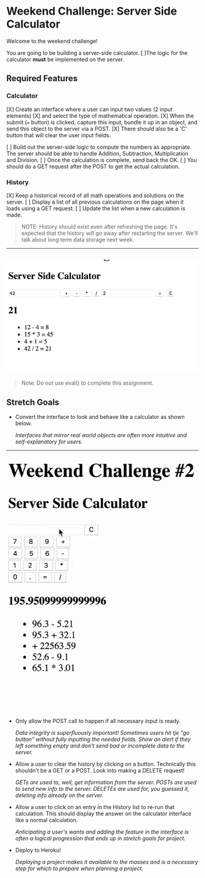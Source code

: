 # Weekend Challenge: Server Side Calculator

Welcome to the weekend challenge!

You are going to be building a server-side calculator. 
[ ]The logic for the calculator **must** be implemented on the server. 

## Required Features

### Calculator

[X] Create an interface where a user can input two values (2 input elements)
[X] and select the type of mathematical operation. 
[X] When the submit (`=` button) is clicked, capture this input, bundle it up
    in an object, and send this object to the server via a POST. 
[X] There should also be a 'C' button that will clear the user input fields.

[ ] Build out the server-side logic to compute the numbers as appropriate. The 
    server should be able to handle Addition, Subtraction, Multiplication 
    and Division. 
[ ] Once the calculation is complete, send back the OK. 
[ ] You should do a GET request after the POST to get the actual calculation.

### History

[X] Keep a historical record of all math operations and solutions on the 
    server. 
[ ] Display a list of all previous calculations on the page when it loads using
    a GET request. 
[ ] Update the list when a new calculation is made.

> NOTE: History should exist even after refreshing the page. It's expected that the history will go away after restarting the server. We'll talk about long term data storage next week.

---
![base mode interface](images/baseMode.png)
---

> Note: Do not use eval() to complete this assignment.

## Stretch Goals

- Convert the interface to look and behave like a calculator as shown below.

  *Interfaces that mirror real world objects are often more intuitive and self-explanatory for users.*

---
![calculator interface](images/stretchGoal_interface.gif)
---

- Only allow the POST call to happen if all necessary input is ready.

  *Data integrity is superfluously important! Sometimes users hit tje "go button" without fully inputting the needed fields. Show an alert if they left something empty and don't send bad or incomplete data to the server.*

- Allow a user to clear the history by clicking on a button. Technically this shouldn't be a GET or a POST. Look into making a DELETE request!

  *GETs are used to, well, get information from the server. POSTs are used to send new info to the server. DELETEs are used for, you guessed it, deleting info already on the server.*

- Allow a user to click on an entry in the History list to re-run that calculation. This should display the answer on the calculator interface like a normal calculation.

  *Anticipating a user's wants and adding the feature in the interface is often a logical progression that ends up in stretch goals for project.*

- Deploy to Heroku!

  *Deploying a project makes it available to the masses and is a necessary step for which to prepare when planning a project.*
